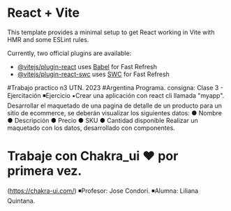 # React + Vite

This template provides a minimal setup to get React working in Vite with HMR and some ESLint rules.

Currently, two official plugins are available:

- [@vitejs/plugin-react](https://github.com/vitejs/vite-plugin-react/blob/main/packages/plugin-react/README.md) uses [Babel](https://babeljs.io/) for Fast Refresh
- [@vitejs/plugin-react-swc](https://github.com/vitejs/vite-plugin-react-swc) uses [SWC](https://swc.rs/) for Fast Refresh


#Trabajo practico n3 UTN. 2023 
#Argentina Programa.
consigna: 
Clase 3 - Ejercitación
◾Ejercicio
▪️Crear una aplicación con react cli llamada "myapp".
Desarrollar el maquetado de una pagina de detalle de un producto para un sitio de
ecommerce, se deberán visualizar los siguientes datos:
● Nombre
● Descripción
● Precio
● SKU
● Cantidad disponible
Realizar un maquetado con los datos, desarrollado con componentes.

# Trabaje con Chakra_ui ❤️ por primera vez.
(https://chakra-ui.com/)
◾Profesor: Jose Condori.
◾Alumna: Liliana Quintana.